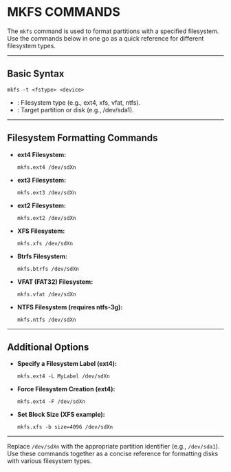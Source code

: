 # MKFS COMMANDS

The `mkfs` command is used to format partitions with a specified filesystem. Use the commands below in one go as a quick reference for different filesystem types.

---

## Basic Syntax

```
mkfs -t <fstype> <device>
```
- **<fstype>**: Filesystem type (e.g., ext4, xfs, vfat, ntfs).  
- **<device>**: Target partition or disk (e.g., /dev/sda1).

---

## Filesystem Formatting Commands

- **ext4 Filesystem:**  
  ```
  mkfs.ext4 /dev/sdXn
  ```
  
- **ext3 Filesystem:**  
  ```
  mkfs.ext3 /dev/sdXn
  ```

- **ext2 Filesystem:**  
  ```
  mkfs.ext2 /dev/sdXn
  ```

- **XFS Filesystem:**  
  ```
  mkfs.xfs /dev/sdXn
  ```

- **Btrfs Filesystem:**  
  ```
  mkfs.btrfs /dev/sdXn
  ```

- **VFAT (FAT32) Filesystem:**  
  ```
  mkfs.vfat /dev/sdXn
  ```

- **NTFS Filesystem (requires ntfs-3g):**  
  ```
  mkfs.ntfs /dev/sdXn
  ```

---

## Additional Options

- **Specify a Filesystem Label (ext4):**  
  ```
  mkfs.ext4 -L MyLabel /dev/sdXn
  ```

- **Force Filesystem Creation (ext4):**  
  ```
  mkfs.ext4 -F /dev/sdXn
  ```

- **Set Block Size (XFS example):**  
  ```
  mkfs.xfs -b size=4096 /dev/sdXn
  ```

---

Replace `/dev/sdXn` with the appropriate partition identifier (e.g., `/dev/sda1`). Use these commands together as a concise reference for formatting disks with various filesystem types.
